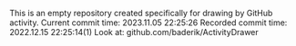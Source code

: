 This is an empty repository created specifically for drawing by GitHub activity.
Current commit time: 2023.11.05 22:25:26
Recorded commit time: 2022.12.15 22:25:14(1)
Look at: github.com/baderik/ActivityDrawer
